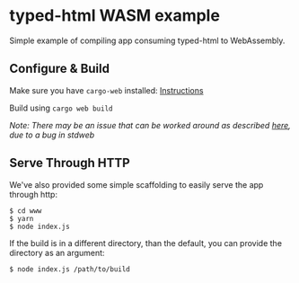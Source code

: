 # typed-html WASM example

Simple example of compiling app consuming typed-html to WebAssembly.

## Configure & Build

Make sure you have `cargo-web` installed: [Instructions](https://github.com/koute/cargo-web/#installation)

Build using `cargo web build`

_Note: There may be an issue that can be worked around as described [here](https://github.com/bodil/typed-html/issues/6), due to a bug in stdweb_

## Serve Through HTTP

We've also provided some simple scaffolding to easily serve the app through http:

```
$ cd www
$ yarn
$ node index.js
```

If the build is in a different directory, than the default, you can provide the directory as an argument:

```
$ node index.js /path/to/build
```
